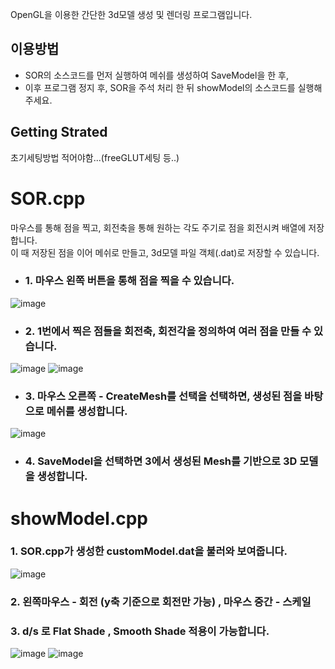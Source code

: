 OpenGL을 이용한 간단한 3d모델 생성 및 렌더링 프로그램입니다.

## 이용방법
* SOR의 소스코드를 먼저 실행하여 메쉬를 생성하여 SaveModel을 한 후,
* 이후 프로그램 정지 후, SOR을 주석 처리 한 뒤 showModel의 소스코드를 실행해주세요.

## Getting Strated
초기세팅방법 적어야함...(freeGLUT세팅 등..)


# SOR.cpp
마우스를 통해 점을 찍고, 회전축을 통해 원하는 각도 주기로 점을 회전시켜 배열에 저장합니다.<br>
이 때 저장된 점을 이어 메쉬로 만들고, 3d모델 파일 객체(.dat)로 저장할 수 있습니다.
* ### 1. 마우스 왼쪽 버튼을 통해 점을 찍을 수 있습니다.
![image](https://github.com/Wisdom-Kim/WebGL-CreateAndRendering3DModel/assets/52325199/1ebb295a-29ce-4d07-b136-d2f0d45fe458)
* ### 2. 1번에서 찍은 점들을 회전축, 회전각을 정의하여 여러 점을 만들 수 있습니다.
![image](https://github.com/Wisdom-Kim/WebGL-CreateAndRendering3DModel/assets/52325199/8f4f3520-cf9e-4838-bab1-6d62028094d9)
![image](https://github.com/Wisdom-Kim/WebGL-CreateAndRendering3DModel/assets/52325199/7a331333-04d0-4130-9291-8232e79e4d94)
* ### 3. 마우스 오른쪽 - CreateMesh를 선택을 선택하면, 생성된 점을 바탕으로 메쉬를 생성합니다.
![image](https://github.com/Wisdom-Kim/WebGL-CreateAndRendering3DModel/assets/52325199/35ee1380-508f-4e70-b869-50e2ce5d3ccc)
* ### 4. SaveModel을 선택하면 3에서 생성된 Mesh를 기반으로 3D 모델을 생성합니다.

# showModel.cpp
### 1. SOR.cpp가 생성한 customModel.dat을 불러와 보여줍니다.
![image](https://github.com/Wisdom-Kim/WebGL-CreateAndRendering3DModel/assets/52325199/de672613-2627-4f2a-99aa-bdd0f8ab5129)
### 2. 왼쪽마우스 - 회전 (y축 기준으로 회전만 가능) , 마우스 중간 - 스케일
### 3. d/s 로 Flat Shade , Smooth Shade 적용이 가능합니다.
![image](https://github.com/Wisdom-Kim/WebGL-CreateAndRendering3DModel/assets/52325199/66942881-efdd-49b6-b224-fbd2db4d9d61)
![image](https://github.com/Wisdom-Kim/WebGL-CreateAndRendering3DModel/assets/52325199/fdb485be-4c1a-4279-a613-bed04a10387e)

